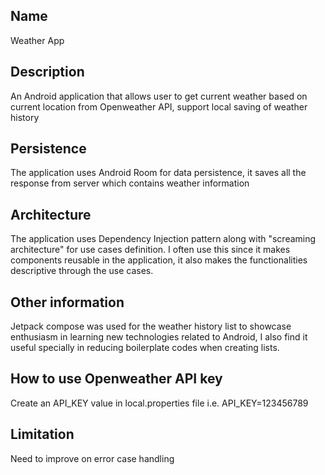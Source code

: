 ## Name
Weather App

## Description
An Android application that allows user to get current weather based on current location from Openweather API, support local saving of weather history

## Persistence
The application uses Android Room for data persistence, it saves all the response from server which contains weather information


## Architecture
The application uses Dependency Injection pattern along with "screaming architecture" for use cases definition.
I often use this since it makes components reusable in the application, it also makes the functionalities descriptive through the use cases.

## Other information
Jetpack compose was used for the weather history list to showcase enthusiasm in learning new technologies related to Android, I also find it useful specially in reducing boilerplate codes when creating lists.

## How to use Openweather API key
Create an API_KEY value in local.properties file i.e.
API_KEY=123456789

## Limitation
Need to improve on error case handling

